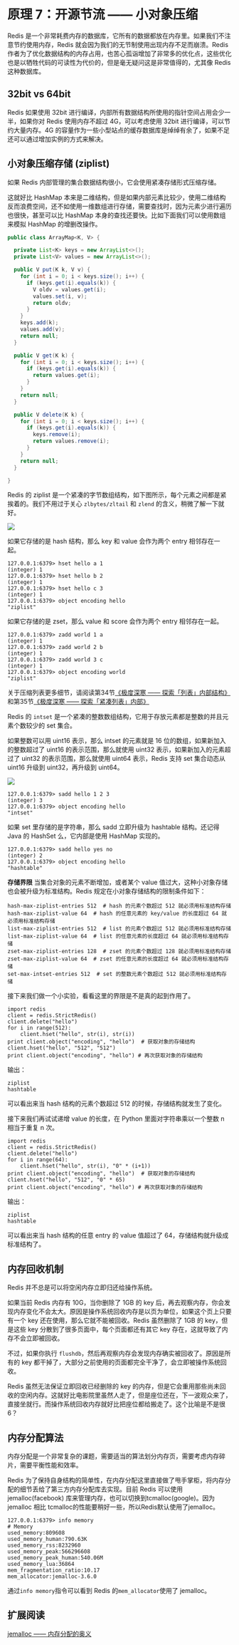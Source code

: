 
# 原理 7：开源节流 —— 小对象压缩

Redis 是一个非常耗费内存的数据库，它所有的数据都放在内存里。如果我们不注意节约使用内存，Redis 就会因为我们的无节制使用出现内存不足而崩溃。Redis 作者为了优化数据结构的内存占用，也苦心孤诣增加了非常多的优化点，这些优化也是以牺牲代码的可读性为代价的，但是毫无疑问这是非常值得的，尤其像 Redis 这种数据库。

32bit vs 64bit
--
Redis 如果使用 32bit 进行编译，内部所有数据结构所使用的指针空间占用会少一半，如果你对 Redis 使用内存不超过 4G，可以考虑使用 32bit 进行编译，可以节约大量内存。4G 的容量作为一些小型站点的缓存数据库是绰绰有余了，如果不足还可以通过增加实例的方式来解决。

小对象压缩存储 (ziplist)
--
如果 Redis 内部管理的集合数据结构很小，它会使用紧凑存储形式压缩存储。

这就好比 HashMap 本来是二维结构，但是如果内部元素比较少，使用二维结构反而浪费空间，还不如使用一维数组进行存储，需要查找时，因为元素少进行遍历也很快，甚至可以比 HashMap 本身的查找还要快。比如下面我们可以使用数组来模拟 HashMap 的增删改操作。

```java
public class ArrayMap<K, V> {

  private List<K> keys = new ArrayList<>();
  private List<V> values = new ArrayList<>();

  public V put(K k, V v) {
    for (int i = 0; i < keys.size(); i++) {
      if (keys.get(i).equals(k)) {
        V oldv = values.get(i);
        values.set(i, v);
        return oldv;
      }
    }
    keys.add(k);
    values.add(v);
    return null;
  }

  public V get(K k) {
    for (int i = 0; i < keys.size(); i++) {
      if (keys.get(i).equals(k)) {
        return values.get(i);
      }
    }
    return null;
  }

  public V delete(K k) {
    for (int i = 0; i < keys.size(); i++) {
      if (keys.get(i).equals(k)) {
        keys.remove(i);
        return values.remove(i);
      }
    }
    return null;
  }

}
```

Redis 的 ziplist 是一个紧凑的字节数组结构，如下图所示，每个元素之间都是紧挨着的。我们不用过于关心 `zlbytes/zltail` 和 `zlend` 的含义，稍微了解一下就好。


![](https://user-gold-cdn.xitu.io/2018/7/10/16481f85c83f803e?w=844&h=309&f=png&s=29412)

如果它存储的是 hash 结构，那么 key 和 value 会作为两个 entry 相邻存在一起。
```
127.0.0.1:6379> hset hello a 1
(integer) 1
127.0.0.1:6379> hset hello b 2
(integer) 1
127.0.0.1:6379> hset hello c 3
(integer) 1
127.0.0.1:6379> object encoding hello
"ziplist"
```
如果它存储的是 zset，那么 value 和 score 会作为两个 entry 相邻存在一起。
```
127.0.0.1:6379> zadd world 1 a
(integer) 1
127.0.0.1:6379> zadd world 2 b
(integer) 1
127.0.0.1:6379> zadd world 3 c
(integer) 1
127.0.0.1:6379> object encoding world
"ziplist"
```
关于压缩列表更多细节，请阅读第34节[《极度深寒 —— 探索「列表」内部结构》](https://juejin.im/book/5afc2e5f6fb9a07a9b362527/section/5b5c95226fb9a04fa42fc3f6)和第35节[《极度深寒 —— 探索「紧凑列表」内部》](https://juejin.im/book/5afc2e5f6fb9a07a9b362527/section/5b5d3ec0f265da0f91561c33)

Redis 的 `intset` 是一个紧凑的整数数组结构，它用于存放元素都是整数的并且元素个数较少的 set 集合。

如果整数可以用 uint16 表示，那么 intset 的元素就是 16 位的数组，如果新加入的整数超过了 uint16 的表示范围，那么就使用 uint32 表示，如果新加入的元素超过了 uint32 的表示范围，那么就使用 uint64 表示，Redis 支持 set 集合动态从 uint16 升级到 uint32，再升级到 uint64。

![](https://user-gold-cdn.xitu.io/2018/7/10/16481f959cf105bc?w=742&h=207&f=png&s=16520)

```
127.0.0.1:6379> sadd hello 1 2 3
(integer) 3
127.0.0.1:6379> object encoding hello
"intset"
```
如果 set 里存储的是字符串，那么 sadd 立即升级为 hashtable 结构。还记得 Java 的 HashSet 么，它内部是使用 HashMap 实现的。

```
127.0.0.1:6379> sadd hello yes no
(integer) 2
127.0.0.1:6379> object encoding hello
"hashtable"
```

**存储界限**
当集合对象的元素不断增加，或者某个 value 值过大，这种小对象存储也会被升级为标准结构。Redis 规定在小对象存储结构的限制条件如下：
```
hash-max-ziplist-entries 512  # hash 的元素个数超过 512 就必须用标准结构存储
hash-max-ziplist-value 64  # hash 的任意元素的 key/value 的长度超过 64 就必须用标准结构存储
list-max-ziplist-entries 512  # list 的元素个数超过 512 就必须用标准结构存储
list-max-ziplist-value 64  # list 的任意元素的长度超过 64 就必须用标准结构存储
zset-max-ziplist-entries 128  # zset 的元素个数超过 128 就必须用标准结构存储
zset-max-ziplist-value 64  # zset 的任意元素的长度超过 64 就必须用标准结构存储
set-max-intset-entries 512  # set 的整数元素个数超过 512 就必须用标准结构存储
```
接下来我们做一个小实验，看看这里的界限是不是真的起到作用了。
```
import redis
client = redis.StrictRedis()
client.delete("hello")
for i in range(512):
    client.hset("hello", str(i), str(i))
print client.object("encoding", "hello")  # 获取对象的存储结构
client.hset("hello", "512", "512")
print client.object("encoding", "hello") # 再次获取对象的存储结构
```
输出：
```
ziplist
hashtable
```
可以看出来当 hash 结构的元素个数超过 512 的时候，存储结构就发生了变化。

接下来我们再试试递增 value 的长度，在 Python 里面对字符串乘以一个整数 n 相当于重复 n 次。
```
import redis
client = redis.StrictRedis()
client.delete("hello")
for i in range(64):
    client.hset("hello", str(i), "0" * (i+1))
print client.object("encoding", "hello")  # 获取对象的存储结构
client.hset("hello", "512", "0" * 65)
print client.object("encoding", "hello") # 再次获取对象的存储结构
```
输出：
```
ziplist
hashtable
```
可以看出来当 hash 结构的任意 entry 的 value 值超过了 64，存储结构就升级成标准结构了。

内存回收机制
--
Redis 并不总是可以将空闲内存立即归还给操作系统。

如果当前 Redis 内存有 10G，当你删除了 1GB 的 key 后，再去观察内存，你会发现内存变化不会太大。原因是操作系统回收内存是以页为单位，如果这个页上只要有一个 key 还在使用，那么它就不能被回收。Redis 虽然删除了 1GB 的 key，但是这些 key 分散到了很多页面中，每个页面都还有其它 key 存在，这就导致了内存不会立即被回收。

不过，如果你执行 `flushdb`，然后再观察内存会发现内存确实被回收了。原因是所有的 key 都干掉了，大部分之前使用的页面都完全干净了，会立即被操作系统回收。

Redis 虽然无法保证立即回收已经删除的 key 的内存，但是它会重用那些尚未回收的空闲内存。这就好比电影院里虽然人走了，但是座位还在，下一波观众来了，直接坐就行。而操作系统回收内存就好比把座位都给搬走了。这个比喻是不是很 6？

内存分配算法
--
内存分配是一个非常复杂的课题，需要适当的算法划分内存页，需要考虑内存碎片，需要平衡性能和效率。

Redis 为了保持自身结构的简单性，在内存分配这里直接做了甩手掌柜，将内存分配的细节丢给了第三方内存分配库去实现。目前 Redis 可以使用 jemalloc(facebook) 库来管理内存，也可以切换到tcmalloc(google)。因为 jemalloc 相比 tcmalloc的性能要稍好一些，所以Redis默认使用了jemalloc。 
```
127.0.0.1:6379> info memory
# Memory
used_memory:809608
used_memory_human:790.63K
used_memory_rss:8232960
used_memory_peak:566296608
used_memory_peak_human:540.06M
used_memory_lua:36864
mem_fragmentation_ratio:10.17
mem_allocator:jemalloc-3.6.0
```
通过```info memory```指令可以看到 Redis 的```mem_allocator```使用了 jemalloc。

## 扩展阅读

[jemalloc —— 内存分配的奥义](http://tinylab.org/memory-allocation-mystery-%C2%B7-jemalloc-a/)
